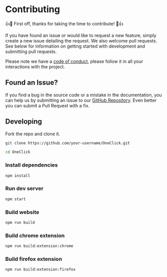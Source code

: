 # Contributing

👍🎉 First off, thanks for taking the time to contribute! 🎉👍

If you have found an issue or would like to request a new feature, simply create a new issue detailing the request. We also welcome pull requests. See below for information on getting started with development and submitting pull requests.

Please note we have a [code of conduct](https://github.com/arifszn/oneclick/blob/main/CODE_OF_CONDUCT.md), please follow it in all your interactions with the project.

## Found an Issue?

If you find a bug in the source code or a mistake in the documentation, you can help us by
submitting an issue to our [GitHub Repository](https://github.com/arifszn/oneclick/issues/new). Even better you can submit a Pull Request
with a fix.

## Developing

Fork the repo and clone it.

```sh
git clone https://github.com/your-username/OneClick.git

cd OneClick
```

### Install dependencies

```sh
npm install
```

### Run dev server

```sh
npm start
```

### Build website

```sh
npm run build
```

### Build chrome extension

```sh
npm run build:extension:chrome
```

### Build firefox extension

```sh
npm run build:extension:firefox
```
